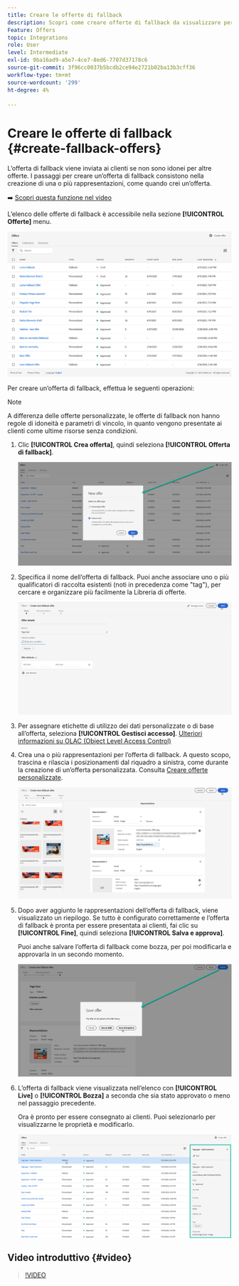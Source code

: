 ```yaml
---
title: Creare le offerte di fallback
description: Scopri come creare offerte di fallback da visualizzare per i clienti che non sono idonei per nessuna offerta
Feature: Offers
topic: Integrations
role: User
level: Intermediate
exl-id: 9ba16ad9-a5e7-4ce7-8ed6-7707d37178c6
source-git-commit: 3f96cc0037b5bcdb2ce94e2721b02ba13b3cff36
workflow-type: tm+mt
source-wordcount: '299'
ht-degree: 4%

---
```


# Creare le offerte di fallback {#create-fallback-offers}

L’offerta di fallback viene inviata ai clienti se non sono idonei per altre offerte. I passaggi per creare un’offerta di fallback consistono nella creazione di una o più rappresentazioni, come quando crei un’offerta.

➡️ [Scopri questa funzione nel video](#video)

L’elenco delle offerte di fallback è accessibile nella sezione **[!UICONTROL Offerte]** menu.

![](../assets/offers_list.png)

Per creare un’offerta di fallback, effettua le seguenti operazioni:

>[!NOTE]
>
>A differenza delle offerte personalizzate, le offerte di fallback non hanno regole di idoneità e parametri di vincolo, in quanto vengono presentate ai clienti come ultime risorse senza condizioni.

1. Clic **[!UICONTROL Crea offerta]**, quindi seleziona **[!UICONTROL Offerta di fallback]**.

   ![](../assets/create_fallback.png)

1. Specifica il nome dell’offerta di fallback. Puoi anche associare uno o più qualificatori di raccolta esistenti (noti in precedenza come &quot;tag&quot;), per cercare e organizzare più facilmente la Libreria di offerte.

   ![](../assets/fallback_details.png)

1. Per assegnare etichette di utilizzo dei dati personalizzate o di base all’offerta, seleziona **[!UICONTROL Gestisci accesso]**. [Ulteriori informazioni su OLAC (Object Level Access Control)](../../administration/object-based-access.md)

1. Crea una o più rappresentazioni per l’offerta di fallback. A questo scopo, trascina e rilascia i posizionamenti dal riquadro a sinistra, come durante la creazione di un’offerta personalizzata. Consulta [Creare offerte personalizzate](../offer-library/creating-personalized-offers.md).

   ![](../assets/fallback_content.png)

1. Dopo aver aggiunto le rappresentazioni dell’offerta di fallback, viene visualizzato un riepilogo. Se tutto è configurato correttamente e l’offerta di fallback è pronta per essere presentata ai clienti, fai clic su **[!UICONTROL Fine]**, quindi seleziona **[!UICONTROL Salva e approva]**.

   Puoi anche salvare l’offerta di fallback come bozza, per poi modificarla e approvarla in un secondo momento.

   ![](../assets/fallback_review.png)

1. L’offerta di fallback viene visualizzata nell’elenco con **[!UICONTROL Live]** o **[!UICONTROL Bozza]** a seconda che sia stato approvato o meno nel passaggio precedente.

   Ora è pronto per essere consegnato ai clienti. Puoi selezionarlo per visualizzarne le proprietà e modificarlo. <!-- no suppression? -->

   ![](../assets/fallback_created.png)

## Video introduttivo {#video}

>[!VIDEO](https://video.tv.adobe.com/v/329383?quality=12)

